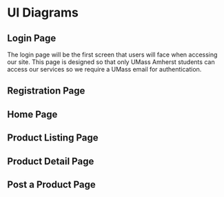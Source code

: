 # UI Diagrams

## Login Page
The login page will be the first screen that users will face when accessing our site. This page is designed so that only UMass Amherst students can access our services so we require a UMass email for authentication.

## Registration Page

## Home Page

## Product Listing Page

## Product Detail Page

## Post a Product Page
